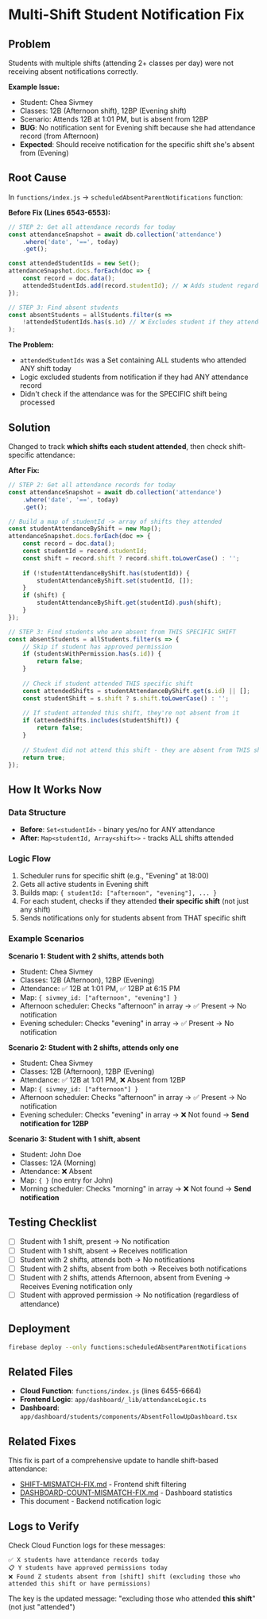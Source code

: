 # Multi-Shift Student Notification Fix

## Problem
Students with multiple shifts (attending 2+ classes per day) were not receiving absent notifications correctly.

**Example Issue:**
- Student: Chea Sivmey
- Classes: 12B (Afternoon shift), 12BP (Evening shift)
- Scenario: Attends 12B at 1:01 PM, but is absent from 12BP
- **BUG**: No notification sent for Evening shift because she had attendance record (from Afternoon)
- **Expected**: Should receive notification for the specific shift she's absent from (Evening)

## Root Cause
In `functions/index.js` → `scheduledAbsentParentNotifications` function:

**Before Fix (Lines 6543-6553):**
```javascript
// STEP 2: Get all attendance records for today
const attendanceSnapshot = await db.collection('attendance')
    .where('date', '==', today)
    .get();

const attendedStudentIds = new Set();
attendanceSnapshot.docs.forEach(doc => {
    const record = doc.data();
    attendedStudentIds.add(record.studentId); // ❌ Adds student regardless of shift
});

// STEP 3: Find absent students
const absentStudents = allStudents.filter(s => 
    !attendedStudentIds.has(s.id) // ❌ Excludes student if they attended ANY shift
);
```

**The Problem:**
- `attendedStudentIds` was a Set containing ALL students who attended ANY shift today
- Logic excluded students from notification if they had ANY attendance record
- Didn't check if the attendance was for the SPECIFIC shift being processed

## Solution
Changed to track **which shifts each student attended**, then check shift-specific attendance:

**After Fix:**
```javascript
// STEP 2: Get all attendance records for today
const attendanceSnapshot = await db.collection('attendance')
    .where('date', '==', today)
    .get();

// Build a map of studentId -> array of shifts they attended
const studentAttendanceByShift = new Map();
attendanceSnapshot.docs.forEach(doc => {
    const record = doc.data();
    const studentId = record.studentId;
    const shift = record.shift ? record.shift.toLowerCase() : '';
    
    if (!studentAttendanceByShift.has(studentId)) {
        studentAttendanceByShift.set(studentId, []);
    }
    if (shift) {
        studentAttendanceByShift.get(studentId).push(shift);
    }
});

// STEP 3: Find students who are absent from THIS SPECIFIC SHIFT
const absentStudents = allStudents.filter(s => {
    // Skip if student has approved permission
    if (studentsWithPermission.has(s.id)) {
        return false;
    }
    
    // Check if student attended THIS specific shift
    const attendedShifts = studentAttendanceByShift.get(s.id) || [];
    const studentShift = s.shift ? s.shift.toLowerCase() : '';
    
    // If student attended this shift, they're not absent from it
    if (attendedShifts.includes(studentShift)) {
        return false;
    }
    
    // Student did not attend this shift - they are absent from THIS shift
    return true;
});
```

## How It Works Now

### Data Structure
- **Before**: `Set<studentId>` - binary yes/no for ANY attendance
- **After**: `Map<studentId, Array<shift>>` - tracks ALL shifts attended

### Logic Flow
1. Scheduler runs for specific shift (e.g., "Evening" at 18:00)
2. Gets all active students in Evening shift
3. Builds map: `{ studentId: ["afternoon", "evening"], ... }`
4. For each student, checks if they attended **their specific shift** (not just any shift)
5. Sends notifications only for students absent from THAT specific shift

### Example Scenarios

**Scenario 1: Student with 2 shifts, attends both**
- Student: Chea Sivmey
- Classes: 12B (Afternoon), 12BP (Evening)
- Attendance: ✅ 12B at 1:01 PM, ✅ 12BP at 6:15 PM
- Map: `{ sivmey_id: ["afternoon", "evening"] }`
- Afternoon scheduler: Checks "afternoon" in array → ✅ Present → No notification
- Evening scheduler: Checks "evening" in array → ✅ Present → No notification

**Scenario 2: Student with 2 shifts, attends only one**
- Student: Chea Sivmey
- Classes: 12B (Afternoon), 12BP (Evening)
- Attendance: ✅ 12B at 1:01 PM, ❌ Absent from 12BP
- Map: `{ sivmey_id: ["afternoon"] }`
- Afternoon scheduler: Checks "afternoon" in array → ✅ Present → No notification
- Evening scheduler: Checks "evening" in array → ❌ Not found → **Send notification for 12BP**

**Scenario 3: Student with 1 shift, absent**
- Student: John Doe
- Classes: 12A (Morning)
- Attendance: ❌ Absent
- Map: `{ }` (no entry for John)
- Morning scheduler: Checks "morning" in array → ❌ Not found → **Send notification**

## Testing Checklist
- [ ] Student with 1 shift, present → No notification
- [ ] Student with 1 shift, absent → Receives notification
- [ ] Student with 2 shifts, attends both → No notifications
- [ ] Student with 2 shifts, absent from both → Receives both notifications
- [ ] Student with 2 shifts, attends Afternoon, absent from Evening → Receives Evening notification only
- [ ] Student with approved permission → No notification (regardless of attendance)

## Deployment
```bash
firebase deploy --only functions:scheduledAbsentParentNotifications
```

## Related Files
- **Cloud Function**: `functions/index.js` (lines 6455-6664)
- **Frontend Logic**: `app/dashboard/_lib/attendanceLogic.ts`
- **Dashboard**: `app/dashboard/students/components/AbsentFollowUpDashboard.tsx`

## Related Fixes
This fix is part of a comprehensive update to handle shift-based attendance:
- [SHIFT-MISMATCH-FIX.md](./SHIFT-MISMATCH-FIX.md) - Frontend shift filtering
- [DASHBOARD-COUNT-MISMATCH-FIX.md](./DASHBOARD-COUNT-MISMATCH-FIX.md) - Dashboard statistics
- This document - Backend notification logic

## Logs to Verify
Check Cloud Function logs for these messages:
```
✅ X students have attendance records today
📋 Y students have approved permissions today
❌ Found Z students absent from [shift] shift (excluding those who attended this shift or have permissions)
```

The key is the updated message: "excluding those who attended **this shift**" (not just "attended")
